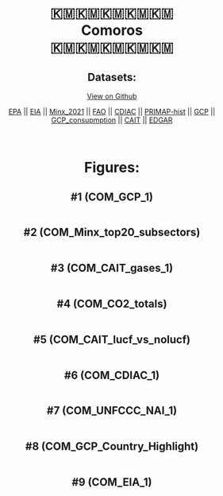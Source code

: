 
<center>
<h1 align="center">
🇰🇲🇰🇲🇰🇲🇰🇲🇰🇲
<br>
Comoros
<br>
🇰🇲🇰🇲🇰🇲🇰🇲🇰🇲
</h1>
<h2>Datasets:</h2>
<p><a href="https://github.com/dquintani/GreenhouseData/tree/master/country_data/COM_Comoros/data">View on Github</a>
<br></p><p><a href="data/COM_EPA.csv">EPA</a> || <a href="data/COM_EIA.csv">EIA</a> || <a href="data/COM_Minx_2021.csv">Minx_2021</a> || <a href="data/COM_FAO.csv">FAO</a> || <a href="data/COM_CDIAC.csv">CDIAC</a> || <a href="data/COM_PRIMAP-hist.csv">PRIMAP-hist</a> || <a href="data/COM_GCP.csv">GCP</a> || <a href="data/COM_GCP_consupmption.csv">GCP_consupmption</a> || <a href="data/COM_CAIT.csv">CAIT</a> || <a href="data/COM_EDGAR.csv">EDGAR</a></p><p><br></p>
<h1>Figures:</h1><h2>#1 (COM_GCP_1)</h2>
<p><img alt="" src="figures/COM_GCP_1.png" /></p><h2>#2 (COM_Minx_top20_subsectors)</h2>
<p><img alt="" src="figures/COM_Minx_top20_subsectors.png" /></p><h2>#3 (COM_CAIT_gases_1)</h2>
<p><img alt="" src="figures/COM_CAIT_gases_1.png" /></p><h2>#4 (COM_CO2_totals)</h2>
<p><img alt="" src="figures/COM_CO2_totals.png" /></p><h2>#5 (COM_CAIT_lucf_vs_nolucf)</h2>
<p><img alt="" src="figures/COM_CAIT_lucf_vs_nolucf.png" /></p><h2>#6 (COM_CDIAC_1)</h2>
<p><img alt="" src="figures/COM_CDIAC_1.png" /></p><h2>#7 (COM_UNFCCC_NAI_1)</h2>
<p><img alt="" src="figures/COM_UNFCCC_NAI_1.png" /></p><h2>#8 (COM_GCP_Country_Highlight)</h2>
<p><img alt="" src="figures/COM_GCP_Country_Highlight.png" /></p><h2>#9 (COM_EIA_1)</h2>
<p><img alt="" src="figures/COM_EIA_1.png" /></p>